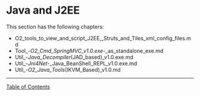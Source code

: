 # Java and J2EE

This section has the following chapters:

* O2_tools_to_view_and_script_J2EE,_Struts_and_Tiles_xml_config_files.md
* Tool_-_O2_Cmd_SpringMVC_v1.0.exe_-_as_standalone_exe.md
* Util_-_Java_Decompiler_(JAD_based)_v1.0.exe.md
* Util_-_Jni4Net_-_Java_BeanShell_REPL_v1.0.exe.md
* Util_-_O2_Java_Tools_(IKVM_Based)_v1.0.md


- - - - 
[Table of Contents](../../Table_of_Contents.md) 